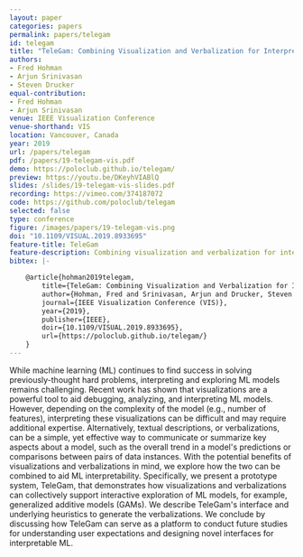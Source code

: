 ```yaml
---
layout: paper
categories: papers
permalink: papers/telegam
id: telegam
title: "TeleGam: Combining Visualization and Verbalization for Interpretable Machine Learning"
authors: 
- Fred Hohman
- Arjun Srinivasan
- Steven Drucker
equal-contribution:
- Fred Hohman
- Arjun Srinivasan
venue: IEEE Visualization Conference
venue-shorthand: VIS
location: Vancouver, Canada
year: 2019
url: /papers/telegam
pdf: /papers/19-telegam-vis.pdf
demo: https://poloclub.github.io/telegam/
preview: https://youtu.be/DKeyhVIABlQ
slides: /slides/19-telegam-vis-slides.pdf
recording: https://vimeo.com/374187072
code: https://github.com/poloclub/telegam
selected: false
type: conference
figure: /images/papers/19-telegam-vis.png
doi: "10.1109/VISUAL.2019.8933695"
feature-title: TeleGam
feature-description: Combining visualization and verbalization for interpretable machine learning
bibtex: |-

    @article{hohman2019telegam,
        title={TeleGam: Combining Visualization and Verbalization for Interpretable Machine Learning},
        author={Hohman, Fred and Srinivasan, Arjun and Drucker, Steven M.},
        journal={IEEE Visualization Conference (VIS)},
        year={2019},
        publisher={IEEE},
        doir={10.1109/VISUAL.2019.8933695},
        url={https://poloclub.github.io/telegam/}
    }
---
```


While machine learning (ML) continues to find success in solving previously-thought hard problems, interpreting and exploring ML models remains challenging.
Recent work has shown that visualizations are a powerful tool to aid debugging, analyzing, and interpreting ML models.
However, depending on the complexity of the model (e.g., number of features), interpreting these visualizations can be difficult and may require additional expertise.
Alternatively, textual descriptions, or verbalizations, can be a simple, yet effective way to communicate or summarize key aspects about a model, such as the overall trend in a model's predictions or comparisons between pairs of data instances.
With the potential benefits of visualizations and verbalizations in mind, we explore how the two can be combined to aid ML interpretability. 
Specifically, we present a prototype system, TeleGam, that demonstrates how visualizations and verbalizations can collectively support interactive exploration of ML models, for example, generalized additive models (GAMs).
We describe TeleGam's interface and underlying heuristics to generate the verbalizations.
We conclude by discussing how TeleGam can serve as a platform to conduct future studies for understanding user expectations and designing novel interfaces for interpretable ML.
